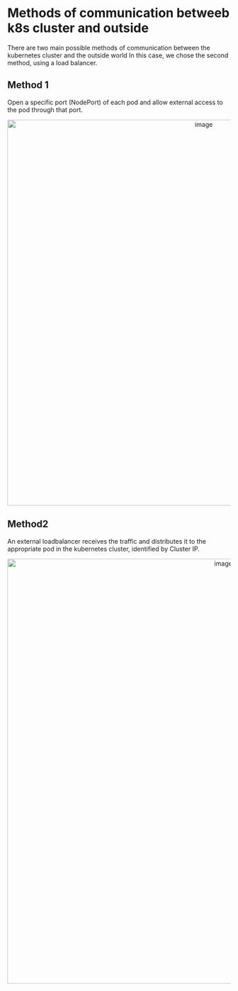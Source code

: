 # Methods of communication betweeb k8s cluster and outside

There are two main possible methods of communication between the kubernetes cluster and the outside world In this case, we chose the second method, using a load balancer.

## Method 1

Open a specific port (NodePort) of each pod and allow external access to the pod through that port.
<p align="center">
  <img width="871" alt="image" src="https://github.com/katsurada1/Microservices/assets/91961057/2aafe6e4-ce04-4e0a-8b22-e9a00a8b4169">
</p>

## Method2
An external loadbalancer receives the traffic and distributes it to the appropriate pod in the kubernetes cluster, identified by Cluster IP.
<p align="center">
  <img width="959" alt="image" src="https://github.com/katsurada1/Microservices/assets/91961057/fa217633-f3ff-49bc-9e2a-fb7c678f2f83">
</p>


